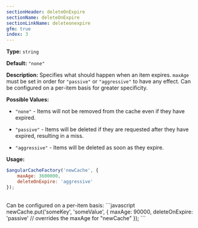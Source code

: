 ```yaml
---
sectionHeader: deleteOnExpire
sectionName: deleteOnExpire
sectionLinkName: deleteonexpire
gfm: true
index: 3
---
```

__Type:__ `string`

__Default:__ `"none"`

__Description:__ Specifies what should happen when an item expires. `maxAge` must be set in order for `"passive"` or `"aggressive"` to have any effect. Can be configured on a per-item basis for greater specificity.

__Possible Values:__

- `"none"` - Items will not be removed from the cache even if they have expired.

- `"passive"` - Items will be deleted if they are requested after they have expired, resulting in a miss.

- `"aggressive"` - Items will be deleted as soon as they expire.

__Usage:__
```javascript
$angularCacheFactory('newCache', {
    maxAge: 3600000,
    deleteOnExpire: 'aggressive'
});
```

<br>
Can be configured on a per-item basis:
```javascript
newCache.put('someKey', 'someValue', {
    maxAge: 90000,
    deleteOnExpire: 'passive' // overrides the maxAge for "newCache"
});
```